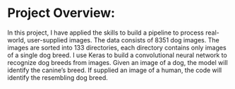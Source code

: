 # Project Overview:
In this project, I have applied the skills to build a pipeline to process real-world, user-supplied images.
The data consists of 8351 dog images. The images are sorted into 133 directories, each directory contains only images of a single dog breed.
I use Keras to build a convolutional neural network to recognize dog breeds from images. Given an image of a dog, the model will identify the canine’s breed. If supplied an image of a human, the code will identify the resembling dog breed. 



